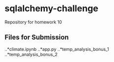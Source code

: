 # sqlalchemy-challenge
Repository for homework 10

## Files for Submission
  ..*climate.ipynb
  ..*app.py
  ..*temp_analysis_bonus_1
  ..*temp_analysis_bonus_2

